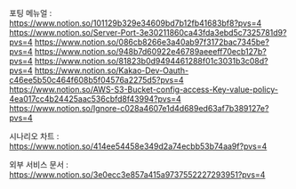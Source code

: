 포팅 메뉴얼 :  
<https://www.notion.so/101129b329e34609bd7b12fb41683bf8?pvs=4>
<https://www.notion.so/Server-Port-3e30211860ca43fda3ebd5c7325781d9?pvs=4>
<https://www.notion.so/086cb8266e3a40ab97f3172bac7345be?pvs=4>
<https://www.notion.so/948b7d60922e46789aeeeff70ecb127b?pvs=4>
<https://www.notion.so/81823b0d9494461288f01c3031b3c08d?pvs=4>
<https://www.notion.so/Kakao-Dev-Oauth-c46ee5b50c464f608b5f04576a2275d5?pvs=4>
<https://www.notion.so/AWS-S3-Bucket-config-access-Key-value-policy-4ea017cc4b24425aac536cbfd8f43994?pvs=4>
<https://www.notion.so/Ignore-c028a4607e1d4d689ed63af7b389127e?pvs=4>

시나리오 차트 :  
<https://www.notion.so/414ee54458e349d2a74ecbb53b74aa9f?pvs=4>

외부 서비스 문서 :  
<https://www.notion.so/3e0ecc3e857a415a9737552227293951?pvs=4>
